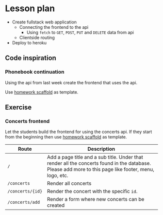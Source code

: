 # Lesson plan

- Create fullstack web application
  - Connecting the frontend to the api
    - Using `fetch` to `GET`, `POST`, `PUT` and `DELETE` data from api
  - Clientside routing
- Deploy to heroku

## Code inspiration

### Phonebook continuation

Using the api from last week create the frontend that uses the api.

Use [homework scaffold](https://github.com/HackYourFuture-CPH/node-fullstack-bolierplate) as template.

## Exercise

### Concerts frontend

Let the students build the frontend for using the concerts api. If they start from the beginning then use [homework scaffold](https://github.com/HackYourFuture-CPH/node-fullstack-bolierplate) as template.

| Route            | Description                                                                                                                                            |
| ---------------- | ------------------------------------------------------------------------------------------------------------------------------------------------------ |
| `/`              | Add a page title and a sub title. Under that render all the concerts found in the database. Please add more to this page like footer, menu, logo, etc. |
| `/concerts`      | Render all concerts                                                                                                                                    |
| `/concerts/{id}` | Render the concert with the specific `id`.                                                                                                             |
| `/concerts/add`  | Render a form where new concerts can be created                                                                                                        |
